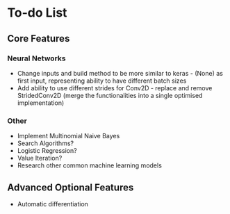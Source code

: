 # To-do List

## Core Features

### Neural Networks
- Change inputs and build method to be more similar to keras - (None) as first input, representing ability to have different batch sizes
- Add ability to use different strides for Conv2D - replace and remove StridedConv2D (merge the functionalities into a single optimised implementation)

### Other
- Implement Multinomial Naive Bayes
- Search Algorithms?
- Logistic Regression?
- Value Iteration?
- Research other common machine learning models

## Advanced Optional Features
- Automatic differentiation
